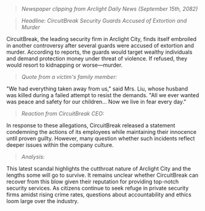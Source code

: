 >*Newspaper clipping from Arclight Daily News (September 15th, 2082)*

>*Headline: CircuitBreak Security Guards Accused of Extortion and Murder*

CircuitBreak, the leading security firm in Arclight City, finds itself embroiled in another controversy after several guards were accused of extortion and murder. According to reports, the guards would target wealthy individuals and demand protection money under threat of violence. If refused, they would resort to kidnapping or worse—murder.

>*Quote from a victim's family member:*

"We had everything taken away from us," said Mrs. Liu, whose husband was killed during a failed attempt to resist the demands. "All we ever wanted was peace and safety for our children... Now we live in fear every day."

>*Reaction from CircuitBreak CEO:*

In response to these allegations, CircuitBreak released a statement condemning the actions of its employees while maintaining their innocence until proven guilty. However, many question whether such incidents reflect deeper issues within the company culture.

>*Analysis:*

This latest scandal highlights the cutthroat nature of Arclight City and the lengths some will go to survive. It remains unclear whether CircuitBreak can recover from this blow given their reputation for providing top-notch security services. As citizens continue to seek refuge in private security firms amidst rising crime rates, questions about accountability and ethics loom large over the industry.
